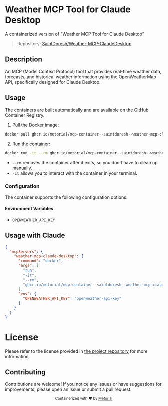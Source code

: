 
# Weather MCP Tool for Claude Desktop

A containerized version of "Weather MCP Tool for Claude Desktop"

> Repository: [SaintDoresh/Weather-MCP-ClaudeDesktop](https://github.com/SaintDoresh/Weather-MCP-ClaudeDesktop)

## Description

An MCP (Model Context Protocol) tool that provides real-time weather data, forecasts, and historical weather information using the OpenWeatherMap API, specifically designed for Claude Desktop.


## Usage

The containers are built automatically and are available on the GitHub Container Registry.

1. Pull the Docker image:

```bash
docker pull ghcr.io/metorial/mcp-container--saintdoresh--weather-mcp-claudedesktop--weather-mcp-claude-desktop
```

2. Run the container:

```bash
docker run -it --rm ghcr.io/metorial/mcp-container--saintdoresh--weather-mcp-claudedesktop--weather-mcp-claude-desktop 
```

- `--rm` removes the container after it exits, so you don't have to clean up manually.
- `-it` allows you to interact with the container in your terminal.


### Configuration

The container supports the following configuration options:




#### Environment Variables

- `OPENWEATHER_API_KEY`




## Usage with Claude

```json
{
  "mcpServers": {
    "weather-mcp-claude-desktop": {
      "command": "docker",
      "args": [
        "run",
        "-it",
        "--rm",
        "ghcr.io/metorial/mcp-container--saintdoresh--weather-mcp-claudedesktop--weather-mcp-claude-desktop"
      ],
      "env": {
        "OPENWEATHER_API_KEY": "openweather-api-key"
      }
    }
  }
}
```

# License

Please refer to the license provided in [the project repository](https://github.com/SaintDoresh/Weather-MCP-ClaudeDesktop) for more information.

## Contributing

Contributions are welcome! If you notice any issues or have suggestions for improvements, please open an issue or submit a pull request.

<div align="center">
  <sub>Containerized with ❤️ by <a href="https://metorial.com">Metorial</a></sub>
</div>
  